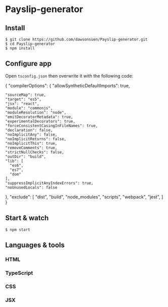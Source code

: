 # Payslip-generator

## Install

    $ git clone https://github.com/dawsonsuen/Payslip-generator.git
    $ cd Payslip-generator
    $ npm install

## Configure app

Open `tsconfig.json` then overwrite it with the following code:

{
  "compilerOptions": {
    "allowSyntheticDefaultImports": true,

    "sourceMap": true,
    "target": "es5",
    "jsx": "react",
    "module": "commonjs",
    "moduleResolution": "node",
    "emitDecoratorMetadata": true,
    "experimentalDecorators": true,
    "forceConsistentCasingInFileNames": true,
    "declaration": false,
    "noImplicitAny": false,
    "noImplicitReturns": false,
    "noImplicitThis": true,
    "removeComments": true,
    "strictNullChecks": false,
    "outDir": "build",
    "lib": [
      "es6",
      "es7",
      "dom"
    ],
    "suppressImplicitAnyIndexErrors": true,
    "noUnusedLocals": false
  },
  "exclude": [
    "dist",
    "build",
    "node_modules",
    "scripts",
    "webpack",
    "jest",
  ]
}

## Start & watch

    $ npm start

## Languages & tools

### HTML

### TypeScript

### CSS

### JSX
